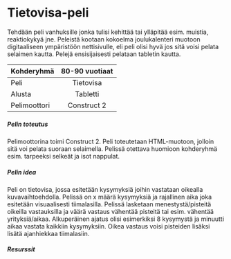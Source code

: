 # Tietovisa-peli

Tehdään peli vanhuksille jonka tulisi kehittää tai ylläpitää esim. muistia, reaktiokykyä jne. Peleistä kootaan kokoelma joulukalenteri muotoon digitaaliseen ympäristöön nettisivulle, eli peli olisi hyvä jos sitä voisi pelata selaimen kautta. Pelejä ensisijaisesti pelataan tabletin kautta.

| Kohderyhmä    | 80-90 vuotiaat|
| ------------- |:-------------:|
| Peli          | Tietovisa     |
| Alusta        | Tabletti      |
| Pelimoottori  | Construct 2   |

##### Pelin toteutus

Pelimoottorina toimi Construct 2. Peli toteutetaan HTML-muotoon, jolloin sitä voi pelata suoraan selaimella. Pelissä otettava huomioon kohderyhmä esim. tarpeeksi selkeät ja isot nappulat.

##### Pelin idea

Peli on tietovisa, jossa esitetään kysymyksiä joihin vastataan oikealla kuvavaihtoehdolla. Pelissä on x määrä kysymyksiä ja rajallinen aika joka esitetään visuaalisesti tiimalasilla. Pelissä lasketaan menestystä/pisteitä oikeilla vastauksilla ja väärä vastaus vähentää pisteitä tai esim. vähentää yrityksiä/aikaa. Alkuperäinen ajatus olisi esimerkiksi 8 kysymystä ja minuutti aikaa vastata kaikkiin kysymyksiin. Oikea vastaus voisi pisteiden lisäksi lisätä ajanhiekkaa tiimalasiin.

##### Resurssit


